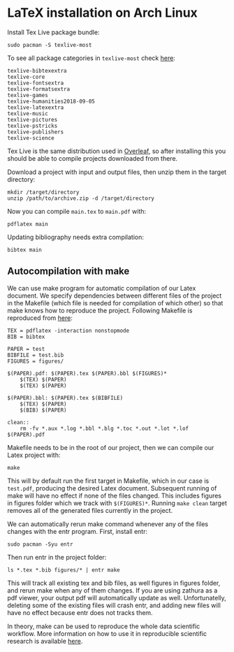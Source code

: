 # LaTeX installation on Arch Linux

Install Tex Live package bundle:
```
sudo pacman -S texlive-most
```

To see all package categories in `texlive-most` check [here](https://www.archlinux.org/groups/x86_64/texlive-most/):
```
texlive-bibtexextra
texlive-core
texlive-fontsextra
texlive-formatsextra
texlive-games
texlive-humanities2018-09-05 	
texlive-latexextra
texlive-music
texlive-pictures
texlive-pstricks
texlive-publishers
texlive-science
```

Tex Live is the same distribution used in [Overleaf](https://www.overleaf.com/), so after installing this you should be able to compile projects downloaded from there.

Download a project with input and output files, then unzip them in the target directory:
```
mkdir /target/directory
unzip /path/to/archive.zip -d /target/directory
```

Now you can compile `main.tex` to `main.pdf` with:
```
pdflatex main
```

Updating bibliography needs extra compilation:
```
bibtex main
```

## Autocompilation with make

We can use make program for automatic compilation of our Latex document. We specify dependencies between different files of the project in the Makefile (which file is needed for compilation of which other) so that make knows how to reproduce the project. Following Makefile is reproduced from [here](https://gist.github.com/yy/808914):
```
TEX = pdflatex -interaction nonstopmode
BIB = bibtex

PAPER = test
BIBFILE = test.bib
FIGURES = figures/

$(PAPER).pdf: $(PAPER).tex $(PAPER).bbl $(FIGURES)* 
	$(TEX) $(PAPER) 
	$(TEX) $(PAPER)

$(PAPER).bbl: $(PAPER).tex $(BIBFILE)
	$(TEX) $(PAPER)
	$(BIB) $(PAPER)

clean::
	rm -fv *.aux *.log *.bbl *.blg *.toc *.out *.lot *.lof $(PAPER).pdf

```

Makefile needs to be in the root of our project, then we can compile our Latex project with:
```
make
```

This will by default run the first target in Makefile, which in our case is `test.pdf`, producing the desired Latex document. Subsequent running of make will have no effect if none of the files changed. This includes figures in figures folder which we track with `$(FIGURES)*`. Running `make clean` target removes all of the generated files currently in the project.

We can automatically rerun make command whenever any of the files changes with the entr program. First, install entr:
```
sudo pacman -Syu entr
```

Then run entr in the project folder:
```
ls *.tex *.bib figures/* | entr make
```

This will track all existing tex and bib files, as well figures in figures folder, and rerun make when any of them changes. If you are using zathura as a pdf viewer, your output pdf will automatically update as well. Unfortunatelly, deleting some of the existing files will crash entr, and adding new files will have no effect because entr does not tracks them.

In theory, make can be used to reproduce the whole data scientific workflow. More  information on how to use it in reproducible scientific research is available [here](http://kbroman.org/minimal_make/).
